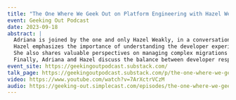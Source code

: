 ```yaml
---
title: "The One Where We Geek Out on Platform Engineering with Hazel Weakly"
event: Geeking Out Podcast
date: 2023-09-18
abstract: |
  Adriana is joined by the one and only Hazel Weakly, in a conversation filled with insights on platform engineering, developer productivity, and fostering innovation within tech teams.
  Hazel emphasizes the importance of understanding the developer experience, doing meaningful work, and having healthy relationships within organizations.
  She also shares valuable perspectives on managing complex migrations and the need for effective communication during such processes.
  Finally, Adriana and Hazel discuss the balance between developer responsibility and agency, the creative nature of tech, and the importance of recognizing and seizing opportunities.
event_site: https://geekingoutpodcast.substack.com/
talk_page: https://geekingoutpodcast.substack.com/p/the-one-where-we-geek-out-on-platform
video: https://www.youtube.com/watch?v=7ArXctrVCzM
audio: https://geeking-out.simplecast.com/episodes/the-one-where-we-geek-out-on-platform-engineering-with-hazel-weakly
---
```

